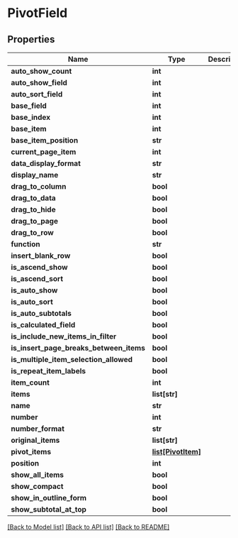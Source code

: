 # PivotField

## Properties
Name | Type | Description | Notes
------------ | ------------- | ------------- | -------------
**auto_show_count** | **int** |  | [optional] 
**auto_show_field** | **int** |  | [optional] 
**auto_sort_field** | **int** |  | [optional] 
**base_field** | **int** |  | [optional] 
**base_index** | **int** |  | [optional] 
**base_item** | **int** |  | [optional] 
**base_item_position** | **str** |  | [optional] 
**current_page_item** | **int** |  | [optional] 
**data_display_format** | **str** |  | [optional] 
**display_name** | **str** |  | [optional] 
**drag_to_column** | **bool** |  | [optional] 
**drag_to_data** | **bool** |  | [optional] 
**drag_to_hide** | **bool** |  | [optional] 
**drag_to_page** | **bool** |  | [optional] 
**drag_to_row** | **bool** |  | [optional] 
**function** | **str** |  | [optional] 
**insert_blank_row** | **bool** |  | [optional] 
**is_ascend_show** | **bool** |  | [optional] 
**is_ascend_sort** | **bool** |  | [optional] 
**is_auto_show** | **bool** |  | [optional] 
**is_auto_sort** | **bool** |  | [optional] 
**is_auto_subtotals** | **bool** |  | [optional] 
**is_calculated_field** | **bool** |  | [optional] 
**is_include_new_items_in_filter** | **bool** |  | [optional] 
**is_insert_page_breaks_between_items** | **bool** |  | [optional] 
**is_multiple_item_selection_allowed** | **bool** |  | [optional] 
**is_repeat_item_labels** | **bool** |  | [optional] 
**item_count** | **int** |  | [optional] 
**items** | **list[str]** |  | [optional] 
**name** | **str** |  | [optional] 
**number** | **int** |  | [optional] 
**number_format** | **str** |  | [optional] 
**original_items** | **list[str]** |  | [optional] 
**pivot_items** | [**list[PivotItem]**](PivotItem.md) |  | [optional] 
**position** | **int** |  | [optional] 
**show_all_items** | **bool** |  | [optional] 
**show_compact** | **bool** |  | [optional] 
**show_in_outline_form** | **bool** |  | [optional] 
**show_subtotal_at_top** | **bool** |  | [optional] 

[[Back to Model list]](../README.md#documentation-for-models) [[Back to API list]](../README.md#documentation-for-api-endpoints) [[Back to README]](../README.md)


